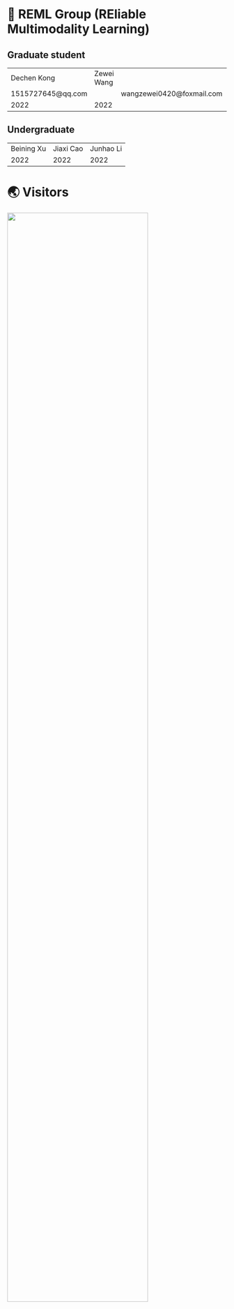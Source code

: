 # 🥼 REML Group (REliable Multimodality Learning)

## Graduate student
<table>
  <tr>
    <td>Dechen Kong</td>
    <td>Zewei Wang</td>
  </tr>
  <tr>
	<td>1515727645@qq.com<td>
	<td>wangzewei0420@foxmail.com<td>
  </tr>
  <tr>
    <td>2022</td>
    <td>2022</td>
  </tr>
</table>

## Undergraduate
<table>
  <tr>
    <td>Beining Xu</td>
    <td>Jiaxi Cao</td>
	<td>Junhao Li</td>
  </tr>
  <tr>
    <td>2022</td>
    <td>2022</td>
	<td>2022</td>
  </tr>
</table>

# 🌏 Visitors
<a href="https://clustrmaps.com/site/1bmij" title="Visit tracker"><img style="width:80%; height:auto;" src="//clustrmaps.com/map_v2.png?cl=080808&w=1500&t=tt&d=YG8B7pzv_G-mlx6bjDboAhC94R2P2UjBQJcwDPniMnI&co=ffffff&ct=808080" /></a>